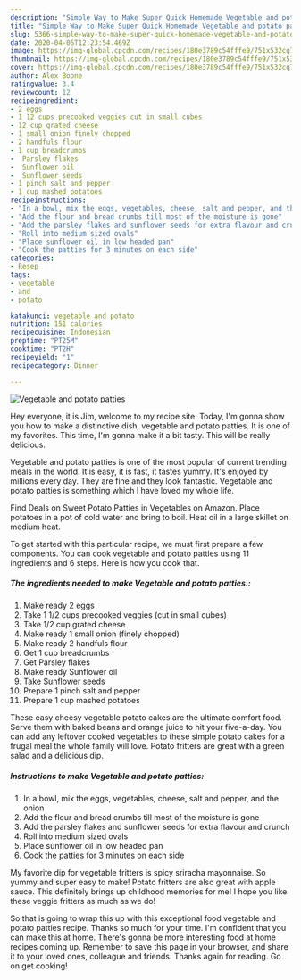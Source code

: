 ```yaml
---
description: "Simple Way to Make Super Quick Homemade Vegetable and potato patties"
title: "Simple Way to Make Super Quick Homemade Vegetable and potato patties"
slug: 5366-simple-way-to-make-super-quick-homemade-vegetable-and-potato-patties
date: 2020-04-05T12:23:54.469Z
image: https://img-global.cpcdn.com/recipes/180e3789c54fffe9/751x532cq70/vegetable-and-potato-patties-recipe-main-photo.jpg
thumbnail: https://img-global.cpcdn.com/recipes/180e3789c54fffe9/751x532cq70/vegetable-and-potato-patties-recipe-main-photo.jpg
cover: https://img-global.cpcdn.com/recipes/180e3789c54fffe9/751x532cq70/vegetable-and-potato-patties-recipe-main-photo.jpg
author: Alex Boone
ratingvalue: 3.4
reviewcount: 12
recipeingredient:
- 2 eggs
- 1 12 cups precooked veggies cut in small cubes
- 12 cup grated cheese
- 1 small onion finely chopped
- 2 handfuls flour
- 1 cup breadcrumbs
-  Parsley flakes
-  Sunflower oil
-  Sunflower seeds
- 1 pinch salt and pepper
- 1 cup mashed potatoes
recipeinstructions:
- "In a bowl, mix the eggs, vegetables, cheese, salt and pepper, and the onion"
- "Add the flour and bread crumbs till most of the moisture is gone"
- "Add the parsley flakes and sunflower seeds for extra flavour and crunch"
- "Roll into medium sized ovals"
- "Place sunflower oil in low headed pan"
- "Cook the patties for 3 minutes on each side"
categories:
- Resep
tags:
- vegetable
- and
- potato

katakunci: vegetable and potato
nutrition: 151 calories
recipecuisine: Indonesian
preptime: "PT25M"
cooktime: "PT2H"
recipeyield: "1"
recipecategory: Dinner

---
```



![Vegetable and potato patties](https://img-global.cpcdn.com/recipes/180e3789c54fffe9/751x532cq70/vegetable-and-potato-patties-recipe-main-photo.jpg)

Hey everyone, it is Jim, welcome to my recipe site. Today, I'm gonna show you how to make a distinctive dish, vegetable and potato patties. It is one of my favorites. This time, I'm gonna make it a bit tasty. This will be really delicious.

Vegetable and potato patties is one of the most popular of current trending meals in the world. It is easy, it is fast, it tastes yummy. It's enjoyed by millions every day. They are fine and they look fantastic. Vegetable and potato patties is something which I have loved my whole life.

Find Deals on Sweet Potato Patties in Vegetables on Amazon. Place potatoes in a pot of cold water and bring to boil. Heat oil in a large skillet on medium heat.


To get started with this particular recipe, we must first prepare a few components. You can cook vegetable and potato patties using 11 ingredients and 6 steps. Here is how you cook that.

##### The ingredients needed to make Vegetable and potato patties::

1. Make ready 2 eggs
1. Take 1 1/2 cups precooked veggies (cut in small cubes)
1. Take 1/2 cup grated cheese
1. Make ready 1 small onion (finely chopped)
1. Make ready 2 handfuls flour
1. Get 1 cup breadcrumbs
1. Get  Parsley flakes
1. Make ready  Sunflower oil
1. Take  Sunflower seeds
1. Prepare 1 pinch salt and pepper
1. Prepare 1 cup mashed potatoes


These easy cheesy vegetable potato cakes are the ultimate comfort food. Serve them with baked beans and orange juice to hit your five-a-day. You can add any leftover cooked vegetables to these simple potato cakes for a frugal meal the whole family will love. Potato fritters are great with a green salad and a delicious dip. 

##### Instructions to make Vegetable and potato patties:

1. In a bowl, mix the eggs, vegetables, cheese, salt and pepper, and the onion
1. Add the flour and bread crumbs till most of the moisture is gone
1. Add the parsley flakes and sunflower seeds for extra flavour and crunch
1. Roll into medium sized ovals
1. Place sunflower oil in low headed pan
1. Cook the patties for 3 minutes on each side


My favorite dip for vegetable fritters is spicy sriracha mayonnaise. So yummy and super easy to make! Potato fritters are also great with apple sauce. This definitely brings up childhood memories for me! I hope you like these veggie fritters as much as we do! 

So that is going to wrap this up with this exceptional food vegetable and potato patties recipe. Thanks so much for your time. I'm confident that you can make this at home. There's gonna be more interesting food at home recipes coming up. Remember to save this page in your browser, and share it to your loved ones, colleague and friends. Thanks again for reading. Go on get cooking!
